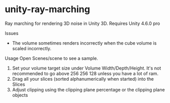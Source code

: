 unity-ray-marching
==================

Ray marching for rendering 3D noise in Unity 3D. Requires Unity 4.6.0 pro

Issues
* The volume sometimes renders incorrectly when the cube volume is scaled incorrectly.

Usage
Open Scenes/scene to see a sample.

1. Set your volume target size under Volume Width/Depth/Height. It's not recommended to go above 256 256 128 unless you have a lot of ram.
2. Drag all your slices (sorted alphanumerically when started) into the Slices
3. Adjust clipping using the clipping plane percentage or the clipping plane objects
